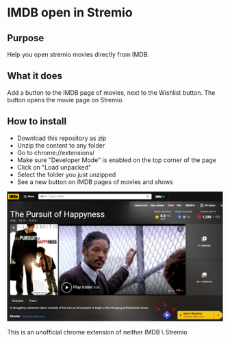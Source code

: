 # IMDB open in Stremio

## Purpose

Help you open stremio movies directly from IMDB.

## What it does

Add a button to the IMDB page of movies, next to the Wishlist button. The button opens the movie page on Stremio.

## How to install

- Download this repository as zip
- Unzip the content to any folder
- Go to chrome://extensions/
- Make sure "Developer Mode" is enabled on the top corner of the page
-  Click on "Load unpacked" 
- Select the folder you just unzipped
- See a new button on IMDB pages of movies and shows

![Screenshot](screenshot-stremio-imdb.png)

This is an unofficial chrome extension of neither IMDB \ Stremio